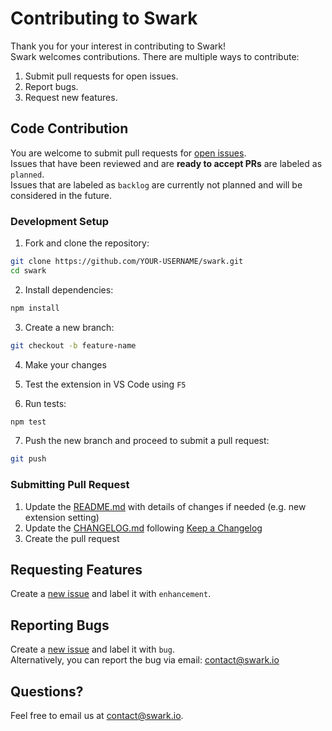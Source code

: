 # Contributing to Swark

Thank you for your interest in contributing to Swark!  
Swark welcomes contributions. There are multiple ways to contribute:

1. Submit pull requests for open issues.
2. Report bugs.
3. Request new features.

## Code Contribution

You are welcome to submit pull requests for [open issues](https://github.com/swark-io/swark/issues).  
Issues that have been reviewed and are **ready to accept PRs** are labeled as `planned`.  
Issues that are labeled as `backlog` are currently not planned and will be considered in the future.

### Development Setup

1. Fork and clone the repository:

```bash
git clone https://github.com/YOUR-USERNAME/swark.git
cd swark
```

2. Install dependencies:

```bash
npm install
```

3. Create a new branch:

```bash
git checkout -b feature-name
```

4. Make your changes

5. Test the extension in VS Code using `F5`

6. Run tests:

```bash
npm test
```

7. Push the new branch and proceed to submit a pull request:

```bash
git push
```

### Submitting Pull Request

1. Update the [README.md](README.md) with details of changes if needed (e.g. new extension setting)
2. Update the [CHANGELOG.md](CHANGELOG.md) following [Keep a Changelog](https://keepachangelog.com/en/1.1.0/)
3. Create the pull request

## Requesting Features

Create a [new issue](https://github.com/swark-io/swark/issues/new) and label it with `enhancement`.

## Reporting Bugs

Create a [new issue](https://github.com/swark-io/swark/issues/new) and label it with `bug`.  
Alternatively, you can report the bug via email: contact@swark.io

## Questions?

Feel free to email us at contact@swark.io.
